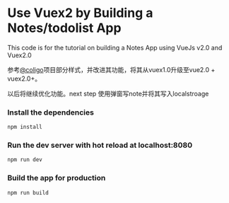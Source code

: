 # Use Vuex2 by Building a Notes/todolist App

This code is for the tutorial on building a Notes App using VueJs v2.0 and Vuex2.0

参考<a href="http://coligo.io/learn-vuex-by-building-notes-app/">@coligo</a>项目部分样式，并改进其功能，将其从vuex1.0升级至vue2.0 + vuex2.0+。

以后将继续优化功能。next step 使用弹窗写note并将其写入localstroage

### Install the dependencies

```bash
npm install
```

### Run the dev server with hot reload at localhost:8080

```bash
npm run dev
```

### Build the app for production

```bash
npm run build
```
